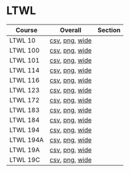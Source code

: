 # LTWL

| Course | Overall | Section |
| ------ | ------- | ------- |
| LTWL 10 | [csv](https://github.com/UCSD-Historical-Enrollment-Data/2024Fall/blob/main/overall/LTWL%2010.csv), [png](https://raw.githubusercontent.com/UCSD-Historical-Enrollment-Data/2024Fall/main/plot_overall/LTWL%2010.png), [wide](https://raw.githubusercontent.com/UCSD-Historical-Enrollment-Data/2024Fall/main/plot_overall_wide/LTWL%2010.png) |  |
| LTWL 100 | [csv](https://github.com/UCSD-Historical-Enrollment-Data/2024Fall/blob/main/overall/LTWL%20100.csv), [png](https://raw.githubusercontent.com/UCSD-Historical-Enrollment-Data/2024Fall/main/plot_overall/LTWL%20100.png), [wide](https://raw.githubusercontent.com/UCSD-Historical-Enrollment-Data/2024Fall/main/plot_overall_wide/LTWL%20100.png) |  |
| LTWL 101 | [csv](https://github.com/UCSD-Historical-Enrollment-Data/2024Fall/blob/main/overall/LTWL%20101.csv), [png](https://raw.githubusercontent.com/UCSD-Historical-Enrollment-Data/2024Fall/main/plot_overall/LTWL%20101.png), [wide](https://raw.githubusercontent.com/UCSD-Historical-Enrollment-Data/2024Fall/main/plot_overall_wide/LTWL%20101.png) |  |
| LTWL 114 | [csv](https://github.com/UCSD-Historical-Enrollment-Data/2024Fall/blob/main/overall/LTWL%20114.csv), [png](https://raw.githubusercontent.com/UCSD-Historical-Enrollment-Data/2024Fall/main/plot_overall/LTWL%20114.png), [wide](https://raw.githubusercontent.com/UCSD-Historical-Enrollment-Data/2024Fall/main/plot_overall_wide/LTWL%20114.png) |  |
| LTWL 116 | [csv](https://github.com/UCSD-Historical-Enrollment-Data/2024Fall/blob/main/overall/LTWL%20116.csv), [png](https://raw.githubusercontent.com/UCSD-Historical-Enrollment-Data/2024Fall/main/plot_overall/LTWL%20116.png), [wide](https://raw.githubusercontent.com/UCSD-Historical-Enrollment-Data/2024Fall/main/plot_overall_wide/LTWL%20116.png) |  |
| LTWL 123 | [csv](https://github.com/UCSD-Historical-Enrollment-Data/2024Fall/blob/main/overall/LTWL%20123.csv), [png](https://raw.githubusercontent.com/UCSD-Historical-Enrollment-Data/2024Fall/main/plot_overall/LTWL%20123.png), [wide](https://raw.githubusercontent.com/UCSD-Historical-Enrollment-Data/2024Fall/main/plot_overall_wide/LTWL%20123.png) |  |
| LTWL 172 | [csv](https://github.com/UCSD-Historical-Enrollment-Data/2024Fall/blob/main/overall/LTWL%20172.csv), [png](https://raw.githubusercontent.com/UCSD-Historical-Enrollment-Data/2024Fall/main/plot_overall/LTWL%20172.png), [wide](https://raw.githubusercontent.com/UCSD-Historical-Enrollment-Data/2024Fall/main/plot_overall_wide/LTWL%20172.png) |  |
| LTWL 183 | [csv](https://github.com/UCSD-Historical-Enrollment-Data/2024Fall/blob/main/overall/LTWL%20183.csv), [png](https://raw.githubusercontent.com/UCSD-Historical-Enrollment-Data/2024Fall/main/plot_overall/LTWL%20183.png), [wide](https://raw.githubusercontent.com/UCSD-Historical-Enrollment-Data/2024Fall/main/plot_overall_wide/LTWL%20183.png) |  |
| LTWL 184 | [csv](https://github.com/UCSD-Historical-Enrollment-Data/2024Fall/blob/main/overall/LTWL%20184.csv), [png](https://raw.githubusercontent.com/UCSD-Historical-Enrollment-Data/2024Fall/main/plot_overall/LTWL%20184.png), [wide](https://raw.githubusercontent.com/UCSD-Historical-Enrollment-Data/2024Fall/main/plot_overall_wide/LTWL%20184.png) |  |
| LTWL 194 | [csv](https://github.com/UCSD-Historical-Enrollment-Data/2024Fall/blob/main/overall/LTWL%20194.csv), [png](https://raw.githubusercontent.com/UCSD-Historical-Enrollment-Data/2024Fall/main/plot_overall/LTWL%20194.png), [wide](https://raw.githubusercontent.com/UCSD-Historical-Enrollment-Data/2024Fall/main/plot_overall_wide/LTWL%20194.png) |  |
| LTWL 194A | [csv](https://github.com/UCSD-Historical-Enrollment-Data/2024Fall/blob/main/overall/LTWL%20194A.csv), [png](https://raw.githubusercontent.com/UCSD-Historical-Enrollment-Data/2024Fall/main/plot_overall/LTWL%20194A.png), [wide](https://raw.githubusercontent.com/UCSD-Historical-Enrollment-Data/2024Fall/main/plot_overall_wide/LTWL%20194A.png) |  |
| LTWL 19A | [csv](https://github.com/UCSD-Historical-Enrollment-Data/2024Fall/blob/main/overall/LTWL%2019A.csv), [png](https://raw.githubusercontent.com/UCSD-Historical-Enrollment-Data/2024Fall/main/plot_overall/LTWL%2019A.png), [wide](https://raw.githubusercontent.com/UCSD-Historical-Enrollment-Data/2024Fall/main/plot_overall_wide/LTWL%2019A.png) |  |
| LTWL 19C | [csv](https://github.com/UCSD-Historical-Enrollment-Data/2024Fall/blob/main/overall/LTWL%2019C.csv), [png](https://raw.githubusercontent.com/UCSD-Historical-Enrollment-Data/2024Fall/main/plot_overall/LTWL%2019C.png), [wide](https://raw.githubusercontent.com/UCSD-Historical-Enrollment-Data/2024Fall/main/plot_overall_wide/LTWL%2019C.png) |  |
